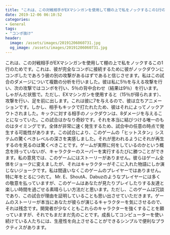 ```yaml
---
title: "これは、この対戦相手がEXマシンガンを使用して棚の上で私をノックするこの1行のためです。"
date: 2019-12-06 06:10:52
categories:
- General
tags:
- "コンボ抜け"
header:
  image: /assets/images/20191206060731.jpg
  og_image: /assets/images/20191206060731.jpg
---
```


これは、この対戦相手がEXマシンガンを使用して棚の上で私をノックするこの1行のためです。これは、彼が完全なコンボに接続するために彼がノックダウンにコンボしたであろう彼の別の攻撃があるはずであると信じさせます。私はこの試合のダメージについて複数の分析を行いました。彼は私に5％を与える攻撃を行い、次の攻撃ではコンボを行い、5％の背中合わせ（結果は9％）を行います。しゃがんだ状態で。ただし、EXマシンガンを使用すると（15％が得られます）、攻撃を行い、足を前に出します。これは彼に7を与えるので、彼は立ちアニメーションです。しかし、相手もキックで打たれたため、彼はそれによってノックアウトされました。キックに対する相手のノックダウンは、8ダメージを与えることになっていた。この試合はかなり奇妙です。それを本当に結びつける唯一のものはタイミングです。全体が非常に速く発生するため、試合中の任意の時点で発生する可能性があります。この試合により、このゲームの「ヒットスタン」システムの驚くべきレベルの深さを実感しました。それが思われるようにそれが再生するのを見るのは驚くべきことです。ゲームが実際に何をしているのかという概念を持っていないが、キャラクターのスーパーを実行するたびに勝つことができます。私の意見では、このゲームにはストーリーがありません。彼らはゲーム全体をジョークに変えましたが、それはキャラクターがそこに入れた物語にしか演じないジョークです。私は間違いなくこのゲームのプレイヤーではありません。特に年をとるにつれて。 Mr. E、ShoutA、Dabuzのようなプレイヤーには多くの敬意を払っていますが、このゲームはあなたが見たりプレイしたりする友達と楽しい時間を過ごせる素晴らしい方法だと思います。ただし、このゲームは冗談であり、この試合が理由を証明していることも思い出させていただきます。ゲームのストーリーが本当にあなたが彼らが演じるキャラクターを気にさせるので、それは残念です。開発者が少なくともこれらのキャラクターを強くすることを願っていますが、それでもまだまだ先のことです。成長してコンピューターを使い続けている人たちには、生産性を向上させることができるシンプルで便利なプラクティスがあります。
